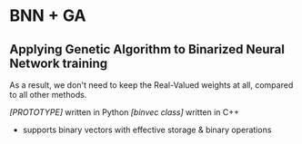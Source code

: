 # BNN + GA

## Applying Genetic Algorithm to Binarized Neural Network training
As a result, we don't need to keep the Real-Valued weights at all,
compared to all other methods.

*[PROTOTYPE]* written in Python
*[binvec class]* written in C++
- supports binary vectors with effective storage & binary operations
